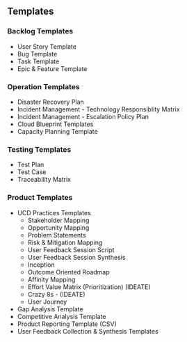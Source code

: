 ## Templates 

### Backlog Templates
- User Story Template
- Bug Template
- Task Template
- Epic & Feature Template


### Operation Templates
- Disaster Recovery Plan
- Incident Management - Technology Responsiblity Matrix
- Incident Management - Escalation Policy Plan
- Cloud Blueprint Templates
- Capacity Planning Template

### Testing Templates
- Test Plan
- Test Case
- Traceability Matrix



### Product Templates
- UCD Practices Templates
    - Stakeholder Mapping
    - Opportunity Mapping
    - Problem Statements
    - Risk & Mitigation Mapping
    - User Feedback Session Script
    - User Feedback Session Synthesis
    - Inception 
    - Outcome Oriented Roadmap
    - Affinity Mapping 
    - Effort Value Matrix (Prioritization) (IDEATE)
    - Crazy 8s - (IDEATE)
    - User Journey
- Gap Analysis Template
- Competitive Analysis Template
- Product Reporting Template (CSV)
- User Feedback Collection & Synthesis Templates